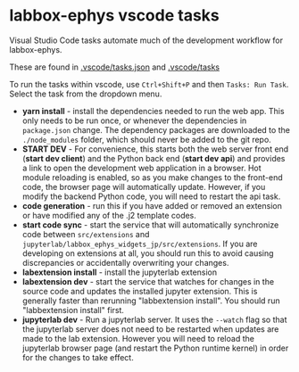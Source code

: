 # labbox-ephys vscode tasks

Visual Studio Code tasks automate much of the development workflow for labbox-ephys.

These are found in [.vscode/tasks.json](../.vscode/tasks.json) and [.vscode/tasks](../.vscode/tasks)

To run the tasks within vscode, use `Ctrl+Shift+P` and then `Tasks: Run Task`. Select the task from the dropdown menu.

* **yarn install** - install the dependencies needed to run the web app. This only needs to be run once, or whenever the dependencies in `package.json` change. The dependency packages are downloaded to the `./node_modules` folder, which should never be added to the git repo.
* **START DEV** - For convenience, this starts both the web server front end (**start dev client**) and the Python back end (**start dev api**) and provides a link to open the development web application in a browser. Hot module reloading is enabled, so as you make changes to the front-end code, the browser page will automatically update. However, if you modify the backend Python code, you will need to restart the api task.
* **code generation** - run this if you have added or removed an extension or have modified any of the .j2 template codes.
* **start code sync** - start the service that will automatically synchronize code between `src/extensions` and `jupyterlab/labbox_ephys_widgets_jp/src/extensions`. If you are developing on extensions at all, you should run this to avoid causing discrepancies or accidentally overwriting your changes.
* **labextension install** - install the jupyterlab extension
* **labextension dev** - start the service that watches for changes in the source code and updates the installed jupyter extension. This is generally faster than rerunning "labbextension install". You should run "labbextension install" first.
* **jupyterlab dev** - Run a jupyterlab server. It uses the `--watch` flag so that the jupyterlab server does not need to be restarted when updates are made to the lab extension. However you will need to reload the jupyterlab browser page (and restart the Python runtime kernel) in order for the changes to take effect.
